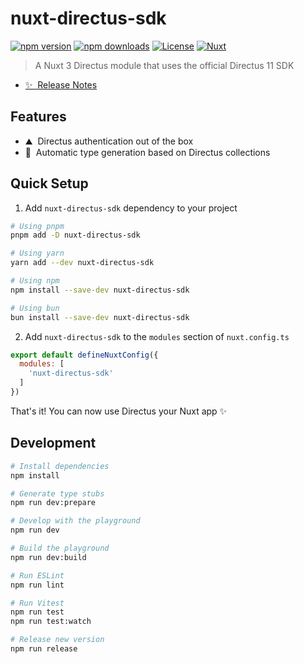 # nuxt-directus-sdk

[![npm version][npm-version-src]][npm-version-href]
[![npm downloads][npm-downloads-src]][npm-downloads-href]
[![License][license-src]][license-href]
[![Nuxt][nuxt-src]][nuxt-href]

> A Nuxt 3 Directus module that uses the official Directus 11 SDK

- [✨ &nbsp;Release Notes](/CHANGELOG.md)

## Features

- ⛰ &nbsp;Directus authentication out of the box
- 🚠 &nbsp;Automatic type generation based on Directus collections

## Quick Setup

1. Add `nuxt-directus-sdk` dependency to your project

```bash
# Using pnpm
pnpm add -D nuxt-directus-sdk

# Using yarn
yarn add --dev nuxt-directus-sdk

# Using npm
npm install --save-dev nuxt-directus-sdk

# Using bun
bun install --save-dev nuxt-directus-sdk
```

2. Add `nuxt-directus-sdk` to the `modules` section of `nuxt.config.ts`

```js
export default defineNuxtConfig({
  modules: [
    'nuxt-directus-sdk'
  ]
})
```

That's it! You can now use Directus your Nuxt app ✨

## Development

```bash
# Install dependencies
npm install

# Generate type stubs
npm run dev:prepare

# Develop with the playground
npm run dev

# Build the playground
npm run dev:build

# Run ESLint
npm run lint

# Run Vitest
npm run test
npm run test:watch

# Release new version
npm run release
```

<!-- Badges -->
[npm-version-src]: https://img.shields.io/npm/v/nuxt-directus-sdk/latest.svg?style=flat&colorA=18181B&colorB=28CF8D
[npm-version-href]: https://npmjs.com/package/nuxt-directus-sdk

[npm-downloads-src]: https://img.shields.io/npm/dm/nuxt-directus-sdk.svg?style=flat&colorA=18181B&colorB=28CF8D
[npm-downloads-href]: https://npmjs.com/package/nuxt-directus-sdk

[license-src]: https://img.shields.io/npm/l/nuxt-directus-sdk.svg?style=flat&colorA=18181B&colorB=28CF8D
[license-href]: https://npmjs.com/package/nuxt-directus-sdk

[nuxt-src]: https://img.shields.io/badge/Nuxt-18181B?logo=nuxt.js
[nuxt-href]: https://nuxt.com
